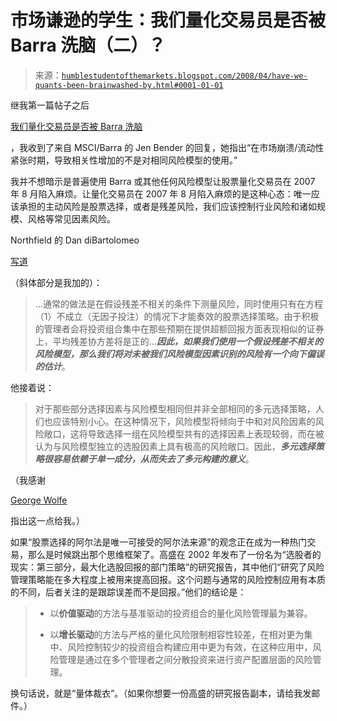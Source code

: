 <!--yml

类别：未分类

日期：2024-05-18 01:11:34

-->

# 市场谦逊的学生：我们量化交易员是否被 Barra 洗脑（二）？

> 来源：[`humblestudentofthemarkets.blogspot.com/2008/04/have-we-quants-been-brainwashed-by.html#0001-01-01`](https://humblestudentofthemarkets.blogspot.com/2008/04/have-we-quants-been-brainwashed-by.html#0001-01-01)

继我第一篇帖子之后

[我们量化交易员是否被 Barra 洗脑](http://humblestudentofthemarkets.blogspot.com/2008/03/have-we-quants-been-brainedwashed-by.html)

，我收到了来自 MSCI/Barra 的 Jen Bender 的回复，她指出“在市场崩溃/流动性紧张时期，导致相关性增加的不是对相同风险模型的使用。”

我并不想暗示是普遍使用 Barra 或其他任何风险模型让股票量化交易员在 2007 年 8 月陷入麻烦。让量化交易员在 2007 年 8 月陷入麻烦的是这种心态：唯一应该承担的主动风险是股票选择，或者是残差风险，我们应该控制行业风险和诸如规模、风格等常见因素风险。

Northfield 的 Dan diBartolomeo

[写道](http://www.northinfo.com/documents/54.pdf)

（斜体部分是我加的）：

> …通常的做法是在假设残差不相关的条件下测量风险，同时使用只有在方程（1）不成立（无因子投注）的情况下才能奏效的股票选择策略。由于积极的管理者会将投资组合集中在那些预期在提供超额回报方面表现相似的证券上，平均残差协方差将是正的…***因此，如果我们使用一个假设残差不相关的风险模型，那么我们将对未被我们风险模型因素识别的风险有一个向下偏误的估计***。

他接着说：

> 对于那些部分选择因素与风险模型相同但并非全部相同的多元选择策略，人们也应该特别小心。在这种情况下，风险模型将倾向于中和对风险因素的风险敞口，这将导致选择一组在风险模型共有的选择因素上表现较弱，而在被认为与风险模型独立的选股因素上具有极高的风险敞口。因此，***多元选择策略很容易依赖于单一成分，从而失去了多元构建的意义***。

（我感谢

[George Wolfe](http://qepm.blogspot.com/)

指出这一点给我。）

如果“股票选择的阿尔法是唯一可接受的阿尔法来源”的观念正在成为一种热门交易，那么是时候跳出那个思维框架了。高盛在 2002 年发布了一份名为“选股者的现实：第三部分，最大化选股回报的部门策略”的研究报告，其中他们“研究了风险管理策略能在多大程度上被用来提高回报。这个问题与通常的风险控制应用有本质的不同，后者关注的是跟踪误差而不是回报。”他们的结论是：

> - 以**价值驱动**的方法与基准驱动的投资组合的量化风险管理最为兼容。
> 
> - 以**增长驱动**的方法与严格的量化风险限制相容性较差，在相对更为集中、风险控制较少的投资组合构建应用中更为有效，在这种应用中，风险管理是通过在多个管理者之间分散投资来进行资产配置层面的风险管理。

换句话说，就是“量体裁衣”。（如果你想要一份高盛的研究报告副本，请给我发邮件。）
